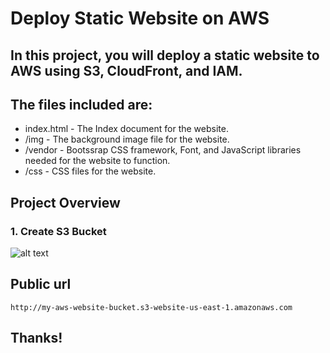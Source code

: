 # Deploy Static Website on AWS

## In this project, you will deploy a static website to AWS using S3, CloudFront, and IAM.

## The files included are: 

* index.html - The Index document for the website.
* /img - The background image file for the website.
* /vendor - Bootssrap CSS framework, Font, and JavaScript libraries needed for the website to function.
* /css - CSS files for the website.

## Project Overview

### 1. Create S3 Bucket
![alt text](https://github.com/OmarKhalil10/ALX-Cloud-Developer-ND-Udacity/blob/main/Deploy%20a%20static%20website%20on%20AWS/project%20walk-through%20images/Bucket.png "Logo Title Text 1")

## Public url

`http://my-aws-website-bucket.s3-website-us-east-1.amazonaws.com`

## Thanks!

